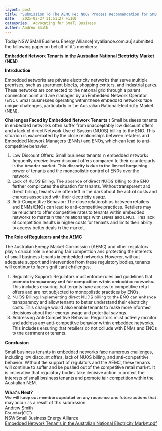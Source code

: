```yaml
---
layout: post
title: "Submission To The AEMC Re: NUOS Process Recommendation for SMB EN Tenants"
date:   2025-02-27 11:51:27 +1100
categories:  Advocating for Small Business
author: Andrew Smith
---
```


Today NSW SMall Business Energy Alliance[myalliance.com.au] submitted the following paper on behalf of it's members:  

**Embedded Network Tenants in the Australian National Electricity Market (NEM)**

**Introduction**  

Embedded networks are private electricity networks that serve multiple premises, such as apartment blocks, shopping centers, and industrial parks. These networks are connected to the national grid through a parent connection point and are managed by an Embedded Network Operator (ENO). Small businesses operating within these embedded networks face unique challenges, particularly in the Australian National Electricity Market (NEM).  

**Challenges Faced by Embedded Network Tenants**  t
Small business tenants in embedded networks often suffer from unacceptably low discount offers and a lack of direct Network Use of System (NUOS) billing to the ENO. This situation is exacerbated by the close relationships between retailers and Embedded Network Managers (ENMs) and ENOs, which can lead to anti-competitive behavior.
1.	Low Discount Offers: Small business tenants in embedded networks frequently receive lower discount offers compared to their counterparts in the broader market. This disparity is due to the limited bargaining power of tenants and the monopolistic control of ENOs over the network.
2.	Lack of NUOS Billing: The absence of direct NUOS billing to the ENO further complicates the situation for tenants. Without transparent and direct billing, tenants are often left in the dark about the actual costs and charges associated with their electricity usage.
3.	Anti-Competitive Behavior: The close relationships between retailers and ENMs/ENOs can lead to anti-competitive practices. Retailers may be reluctant to offer competitive rates to tenants within embedded networks to maintain their relationships with ENMs and ENOs. This lack of competition results in higher costs for tenants and limits their ability to access better deals in the market.

**The Role of Regulators and the AEMC**

The Australian Energy Market Commission (AEMC) and other regulators play a crucial role in ensuring fair competition and protecting the interests of small business tenants in embedded networks. However, without adequate support and intervention from these regulatory bodies, tenants will continue to face significant challenges.
1.	Regulatory Support: Regulators must enforce rules and guidelines that promote transparency and fair competition within embedded networks. This includes ensuring that tenants have access to competitive retail offers and are not subjected to monopolistic practices by ENOs.
2.	NUOS Billing: Implementing direct NUOS billing to the ENO can enhance transparency and allow tenants to better understand their electricity costs. This change would also enable tenants to make more informed decisions about their energy usage and potential savings.
3.	Addressing Anti-Competitive Behavior: Regulators must actively monitor and address any anti-competitive behavior within embedded networks. This includes ensuring that retailers do not collude with ENMs and ENOs to the detriment of tenants.
   
**Conclusion**  

Small business tenants in embedded networks face numerous challenges, including low discount offers, lack of NUOS billing, and anti-competitive behavior. Without the support of regulators and the AEMC, these tenants will continue to suffer and be pushed out of the competitive retail market. It is imperative that regulatory bodies take decisive action to protect the interests of small business tenants and promote fair competition within the Australian NEM.  

  **What's Next?**  
  We will keep out members updated on any response and future actions that may occur as a result of this submission.  
  Andrew Smith  
  Founder|CEO  
  NSW Small Business Energy Alliance  
[Embedded Network Tenants in the Australian National Electricity Market.pdf](https://github.com/user-attachments/files/18999896/Embedded.Network.Tenants.in.the.Australian.National.Electricity.Market.pdf)

